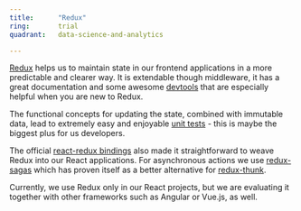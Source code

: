 ```yaml
---
title:      "Redux"
ring:       trial
quadrant:   data-science-and-analytics

---
```


[Redux](http://redux.js.org/) helps us to maintain state in our frontend applications in a more predictable and clearer way. It is extendable though middleware, it has a great documentation and some awesome [devtools](https://github.com/gaearon/redux-devtools) that are especially helpful when you are new to Redux.

The functional concepts for updating the state, combined with immutable data, lead to extremely easy and enjoyable [unit tests](http://redux.js.org/docs/recipes/WritingTests.html) - this is maybe the biggest plus for us developers.

The official [react-redux bindings](https://github.com/reactjs/react-redux) also made it straightforward to weave Redux into our React applications. For asynchronous actions we use [redux-sagas](https://redux-saga.github.io/redux-saga/) which has proven itself as a better alternative for [redux-thunk](https://github.com/gaearon/redux-thunk).

Currently, we use Redux only in our React projects, but we are evaluating it together with other frameworks such as Angular or Vue.js, as well.
